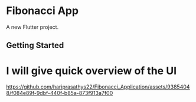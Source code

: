 # Fibonacci App

A new Flutter project.

## Getting Started
# I will give quick overview of the UI 

https://github.com/hariprasathys22/Fibonacci_Application/assets/93854048/f084e89f-9dbf-440f-b85a-873f913a7f00

